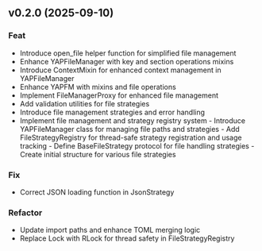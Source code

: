 ## v0.2.0 (2025-09-10)

### Feat

- Introduce open_file helper function for simplified file management
- Enhance YAPFileManager with key and section operations mixins
- Introduce ContextMixin for enhanced context management in YAPFileManager
- Enhance YAPFM with mixins and file operations
- Implement FileManagerProxy for enhanced file management
- Add validation utilities for file strategies
- Introduce file management strategies and error handling
- Implement file management and strategy registry system - Introduce YAPFileManager class for managing file paths and strategies - Add FileStrategyRegistry for thread-safe strategy registration and usage tracking - Define BaseFileStrategy protocol for file handling strategies - Create initial structure for various file strategies

### Fix

- Correct JSON loading function in JsonStrategy

### Refactor

- Update import paths and enhance TOML merging logic
- Replace Lock with RLock for thread safety in FileStrategyRegistry
